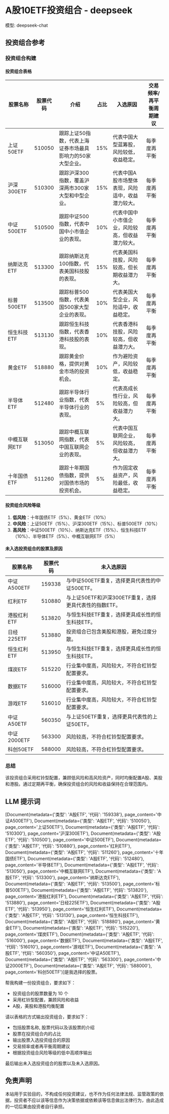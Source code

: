 # A股10ETF投资组合 - deepseek

模型: deepseek-chat

## 投资组合参考

### 投资组合构建

#### 投资组合表格

| 股票名称         | 股票代码 | 介绍                                                                 | 占比  | 入选原因                                                                 | 交易频率/再平衡周期建议 |
|------------------|----------|----------------------------------------------------------------------|-------|--------------------------------------------------------------------------|-------------------------|
| 上证50ETF        | 510050   | 跟踪上证50指数，代表上海证券市场最具影响力的50家大型企业。           | 15%   | 代表中国大型蓝筹股，风险较低，收益稳定。                                 | 每季度再平衡             |
| 沪深300ETF       | 510300   | 跟踪沪深300指数，覆盖沪深两市300家大型和中型企业。                   | 15%   | 代表中国A股市场整体表现，风险适中，收益潜力较大。                        | 每季度再平衡             |
| 中证500ETF       | 510500   | 跟踪中证500指数，代表中国中小市值企业的表现。                         | 10%   | 代表中国中小市值企业，风险较高，但收益潜力较大。                         | 每季度再平衡             |
| 纳斯达克ETF      | 513300   | 跟踪纳斯达克100指数，代表美国科技股的表现。                           | 15%   | 代表美国科技股，风险较高，但长期收益潜力大。                             | 每季度再平衡             |
| 标普500ETF       | 513500   | 跟踪标普500指数，代表美国500家大型企业的表现。                        | 10%   | 代表美国大型企业，风险适中，收益稳定。                                   | 每季度再平衡             |
| 恒生科技ETF      | 513130   | 跟踪恒生科技指数，代表香港科技股的表现。                               | 10%   | 代表香港科技股，风险较高，但收益潜力大。                                 | 每季度再平衡             |
| 黄金ETF          | 518880   | 跟踪黄金价格，提供对黄金市场的投资机会。                               | 10%   | 作为避险资产，风险较低，收益稳定。                                       | 每季度再平衡             |
| 半导体ETF        | 512480   | 跟踪半导体行业指数，代表半导体行业的表现。                             | 5%    | 代表高成长性行业，风险较高，但收益潜力大。                               | 每季度再平衡             |
| 中概互联网ETF    | 513050   | 跟踪中概互联网指数，代表中国互联网企业的表现。                         | 5%    | 代表中国互联网企业，风险较高，但收益潜力大。                             | 每季度再平衡             |
| 十年国债ETF      | 511260   | 跟踪十年期国债指数，提供对国债市场的投资机会。                         | 5%    | 作为固定收益资产，风险最低，收益稳定。                                   | 每季度再平衡             |

#### 投资组合风险等级

1. **低风险**：十年国债ETF（5%）、黄金ETF（10%）
2. **中风险**：上证50ETF（15%）、沪深300ETF（15%）、标普500ETF（10%）
3. **高风险**：中证500ETF（10%）、纳斯达克ETF（15%）、恒生科技ETF（10%）、半导体ETF（5%）、中概互联网ETF（5%）

#### 未入选投资组合的股票及原因

| 股票名称         | 股票代码 | 未入选原因                                                                 |
|------------------|----------|----------------------------------------------------------------------------|
| 中证A500ETF      | 159338   | 与中证500ETF重复，选择更具代表性的中证500ETF。                             |
| 红利ETF          | 510880   | 与上证50ETF和沪深300ETF重复，选择更具代表性的指数ETF。                     |
| 港股红利ETF      | 513820   | 与恒生科技ETF重复，选择更具成长性的恒生科技ETF。                           |
| 日经225ETF       | 513880   | 投资组合已包含美股和港股，避免过度分散。                                   |
| 恒生红利ETF      | 513950   | 与恒生科技ETF重复，选择更具成长性的恒生科技ETF。                           |
| 煤炭ETF          | 515220   | 行业集中度高，风险较大，不符合杠铃型配置要求。                             |
| 数据ETF          | 516000   | 行业集中度高，风险较大，不符合杠铃型配置要求。                             |
| 游戏ETF          | 516010   | 行业集中度高，风险较大，不符合杠铃型配置要求。                             |
| 中证A50ETF       | 560350   | 与上证50ETF重复，选择更具代表性的上证50ETF。                               |
| 中证2000ETF      | 563300   | 风险较高，不符合杠铃型配置要求。                                           |
| 科创50ETF        | 588000   | 风险较高，不符合杠铃型配置要求。                                           |

### 总结

该投资组合采用杠铃型配置，兼顾低风险和高风险资产，同时均衡配置A股、美股和港股。通过定期再平衡，确保投资组合的风险和收益保持在合理范围内。

## LLM 提示词

[Document(metadata={'类型': 'A股ETF', '代码': '159338'}, page_content='中证A500ETF'), Document(metadata={'类型': 'A股ETF', '代码': '510050'}, page_content='上证50ETF'), Document(metadata={'类型': 'A股ETF', '代码': '510300'}, page_content='沪深300ETF'), Document(metadata={'类型': 'A股ETF', '代码': '510500'}, page_content='中证500ETF'), Document(metadata={'类型': 'A股ETF', '代码': '510880'}, page_content='红利ETF'), Document(metadata={'类型': 'A股ETF', '代码': '511260'}, page_content='十年国债ETF'), Document(metadata={'类型': 'A股ETF', '代码': '512480'}, page_content='半导体ETF'), Document(metadata={'类型': 'A股ETF', '代码': '513050'}, page_content='中概互联网ETF'), Document(metadata={'类型': 'A股ETF', '代码': '513300'}, page_content='纳斯达克ETF'), Document(metadata={'类型': 'A股ETF', '代码': '513500'}, page_content='标普500ETF'), Document(metadata={'类型': 'A股ETF', '代码': '513820'}, page_content='港股红利ETF'), Document(metadata={'类型': 'A股ETF', '代码': '513880'}, page_content='日经225ETF'), Document(metadata={'类型': 'A股ETF', '代码': '513950'}, page_content='恒生红利ETF'), Document(metadata={'类型': 'A股ETF', '代码': '513130'}, page_content='恒生科技ETF'), Document(metadata={'类型': 'A股ETF', '代码': '518880'}, page_content='黄金ETF'), Document(metadata={'类型': 'A股ETF', '代码': '515220'}, page_content='煤炭ETF'), Document(metadata={'类型': 'A股ETF', '代码': '516000'}, page_content='数据ETF'), Document(metadata={'类型': 'A股ETF', '代码': '516010'}, page_content='游戏ETF'), Document(metadata={'类型': 'A股ETF', '代码': '560350'}, page_content='中证A50ETF'), Document(metadata={'类型': 'A股ETF', '代码': '563300'}, page_content='中证2000ETF'), Document(metadata={'类型': 'A股ETF', '代码': '588000'}, page_content='科创50ETF')]是我选择的股票。

帮我构建一份投资组合，要求如下：

- 投资组合的股票数量为 10 个
- 采用杠铃型配置，兼顾风险和收益
- A股，美股和港股均衡配置

请以表格的方式输出投资组合，要求如下：

- 包括股票名称, 股票代码以及该股票的介绍
- 股票在投资组合内的占比
- 输出股票入选投资组合的原因
- 交易频率或者再平衡周期建议
- 根据投资组合风险等级的低中高顺序输出

最后输出未入选投资组合的股票以及未入选原因。


## 免责声明

本站用于实验目的，不构成任何投资建议，也不作为任何法律法规、监管政策的依据，投资者不应以该等信息作为决策依据或依赖该等信息做出法律行为，由此造成的一切后果由投资者自行承担。

